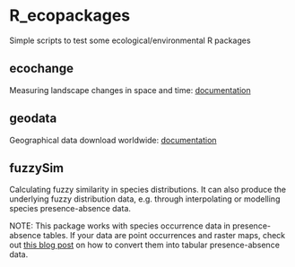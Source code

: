 # R_ecopackages
Simple scripts to test some ecological/environmental R packages

## ecochange
Measuring landscape changes in space and time: [documentation](https://cran.r-project.org/web/packages/ecochange/index.html)

## geodata
Geographical data download worldwide: [documentation](https://cran.r-project.org/web/packages/geodata/index.html)

## fuzzySim
Calculating fuzzy similarity in species distributions. It can also produce the underlying fuzzy distribution data, 
e.g. through interpolating or modelling species presence-absence data.

NOTE: This package works with species occurrence data in presence-absence tables. 
If your data are point occurrences and raster maps, check out [this blog post](https://modtools.wordpress.com/2020/02/11/fuzzysim-updated-to-3-0-on-cran/) on how to convert them into tabular presence-absence data.

